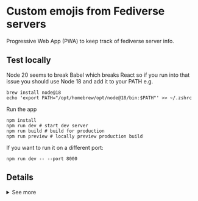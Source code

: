 # Custom emojis from Fediverse servers 
Progressive Web App (PWA) to keep track of fediverse server info.

## Test locally

Node 20 seems to break Babel which breaks React so if you run into that issue you should use Node 18 and add it to your PATH e.g.
```shell
brew install node@18
echo 'export PATH="/opt/homebrew/opt/node@18/bin:$PATH"' >> ~/.zshrc
```

Run the app
```shell
npm install
npm run dev # start dev server
npm run build # build for production
npm run preview # locally preview production build
```

If you want to run it on a different port:
```shell
npm run dev -- --port 8000
```

## Details
<details> 
<summary>See more</summary>

## Development
The app was bootstrapped with [Vite](https://vitejs.dev) as the bundler and dev server and the React template:
```shell
npm create vite@latest name-of-your-project -- --template react
# follow prompts
cd <your new project directory>
npm install <your dependencies>
npm run dev
```
Icons created with [Favicon Generator](https://realfavicongenerator.net).  

The service worker was generated with [Vite Plugin PWA](https://vite-pwa-org.netlify.app/guide/). It was used to: 
- Generate the manifest.
- Configure the manifest with a link in the `head` of the app entry point.
- Generate a service worker.
- Generate a script to register the sw.
See [here](https://github.com/vite-pwa/vite-plugin-pwa/blob/main/src/types.ts) for details on the plugin options.  

To install the plugin:
```shell
npm i vite-plugin-pwa -D
```

## Recommended deployment
The current deployment has these characteristics:
- Hosted as a secure static site on object storage (S3). 
- Served through a CDN (CloudFront). 
  - A CloudFront Function to rewrite URIs that are meant to be handled by client-side routing.
  - A Content Security Policy for the response headers from the distribution.
  - Using edge locations in North America and Europe.
- Users routed by Route 53 with a custom domain.
- Using Infrastructure as Code (CloudFormation).
</details>  